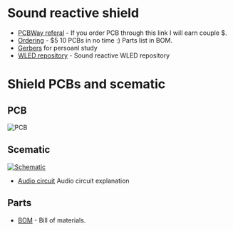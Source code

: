 # Sound reactive shield
-   [PCBWay referal](https://www.pcbway.com/setinvite.aspx?inviteid=83580) - If you order PCB through this link I will earn couple $.
-   [Ordering](https://www.pcbway.com/project/shareproject/WLED_wemos_shield_with_sound_reactive_circuit.html) - $5 10 PCBs in no time :) Parts list in BOM.
-   [Gerbers](https://github.com/srg74/WLED-wemos-shield/tree/master/resources/Gerbers) for persoanl study
-   [WLED repository](https://github.com/atuline/WLED) - Sound reactive WLED repository
# Shield PCBs and scematic
## PCB
![PCB](https://github.com/srg74/WLED-wemos-shield/blob/master/resources/Sound/files/WLED_Wemos_shield-v1.0-sound.png)
## Scematic
<a href="https://github.com/srg74/WLED-wemos-shield/blob/master/resources/Sound/files/scematic_sound.pdf">![Schematic](https://github.com/srg74/WLED-wemos-shield/blob/master/resources/Sound/files/scematic_sound.jpg)</a>

-   [Audio circuit](https://github.com/atuline/WLED/wiki/Audio-Input-Options) Audio circuit explanation
## Parts
-   [BOM](https://github.com/srg74/WLED-wemos-shield/blob/master/resources/Sound/files/BOM_sound_reactive.pdf) - Bill of materials.
